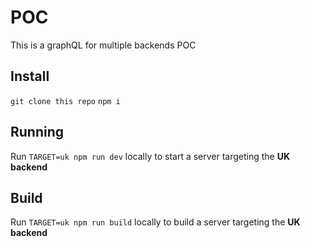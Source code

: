 # POC

This is a graphQL for multiple backends POC

## Install
`git clone this repo`
`npm i`

## Running
Run `TARGET=uk npm run dev` locally to start a server targeting the **UK backend**

## Build
Run `TARGET=uk npm run build` locally to build a server targeting the **UK backend**